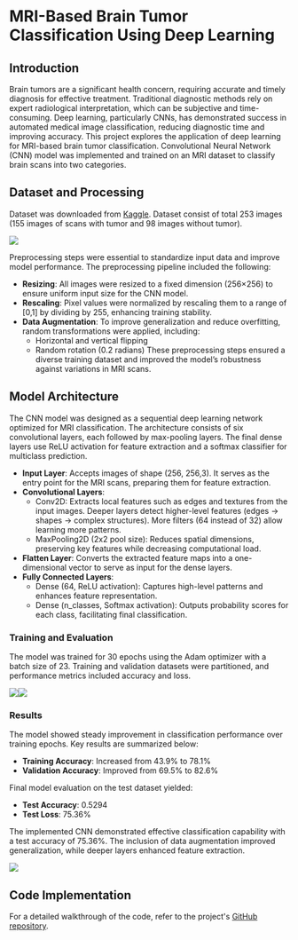 # MRI-Based Brain Tumor Classification Using Deep Learning

## Introduction
Brain tumors are a significant health concern, requiring accurate and timely diagnosis for effective treatment. Traditional diagnostic methods rely on expert radiological interpretation, which can be subjective and time-consuming. Deep learning, particularly CNNs, has demonstrated success in automated medical image classification, reducing diagnostic time and improving accuracy. This project explores the application of deep learning for MRI-based brain tumor classification. Convolutional Neural Network (CNN) model was implemented and trained on an MRI dataset to classify brain scans into two categories. 

## Dataset and Processing  
Dataset was downloaded from [Kaggle](https://www.kaggle.com/datasets/navoneel/brain-mri-images-for-brain-tumor-detection). Dataset consist of total 253 images (155 images of scans with tumor and 98 images without tumor). 


<img src="https://deepika-kumar-chd.github.io/Deepika-kumar-chd/images/MRI-CNN/dataset.PNG" >


Preprocessing steps were essential to standardize input data and improve model performance. The preprocessing pipeline included the following:
- **Resizing**: All images were resized to a fixed dimension (256×256) to ensure uniform input size for the CNN model.
- **Rescaling**: Pixel values were normalized by rescaling them to a range of [0,1] by dividing by 255, enhancing training stability.
- **Data Augmentation**: To improve generalization and reduce overfitting, random transformations were applied, including:
  - Horizontal and vertical flipping
  - Random rotation (0.2 radians)
These preprocessing steps ensured a diverse training dataset and improved the model’s robustness against variations in MRI scans.

## Model Architecture
The CNN model was designed as a sequential deep learning network optimized for MRI classification. The architecture consists of six convolutional layers, each followed by max-pooling layers. The final dense layers use ReLU activation for feature extraction and a softmax classifier for multiclass prediction.
- **Input Layer**: Accepts images of shape (256, 256,3). It serves as the entry point for the MRI scans, preparing them for feature extraction.
- **Convolutional Layers**:
  - Conv2D: Extracts local features such as edges and textures from the input images. Deeper layers detect higher-level features (edges → shapes → complex structures). More filters (64 instead of 32) allow learning more patterns.
  - MaxPooling2D (2x2 pool size): Reduces spatial dimensions, preserving key features while decreasing computational load.
- **Flatten Layer**: Converts the extracted feature maps into a one-dimensional vector to serve as input for the dense layers.
- **Fully Connected Layers**:
  - Dense (64, ReLU activation): Captures high-level patterns and enhances feature representation.
  - Dense (n_classes, Softmax activation): Outputs probability scores for each class, facilitating final classification.


### Training and Evaluation
The model was trained for 30 epochs using the Adam optimizer with a batch size of 23. Training and validation datasets were partitioned, and performance metrics included accuracy and loss.

<img src="https://deepika-kumar-chd.github.io/Deepika-kumar-chd/images/MRI-CNN/accuracy chart.PNG" ><img src="https://deepika-kumar-chd.github.io/Deepika-kumar-chd/images/MRI-CNN/loss chart.PNG" >


### Results
The model showed steady improvement in classification performance over training epochs. Key results are summarized below:
- **Training Accuracy**: Increased from 43.9% to 78.1%
- **Validation Accuracy**: Improved from 69.5% to 82.6%
  
Final model evaluation on the test dataset yielded:
- **Test Accuracy**: 0.5294
- **Test Loss**: 75.36%
  
The implemented CNN demonstrated effective classification capability with a test accuracy of 75.36%. The inclusion of data augmentation improved generalization, while deeper layers enhanced feature extraction.


<img src="https://deepika-kumar-chd.github.io/Deepika-kumar-chd/images/MRI-CNN/result.PNG" >


## Code Implementation
For a detailed walkthrough of the code, refer to the project's [GitHub repository](https://github.com/Deepika-kumar-chd/MRI_tumor_detection_CNN).

